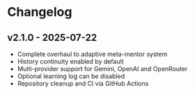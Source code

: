 # Changelog

## v2.1.0 - 2025-07-22
- Complete overhaul to adaptive meta-mentor system
- History continuity enabled by default
- Multi-provider support for Gemini, OpenAI and OpenRouter
- Optional learning log can be disabled
- Repository cleanup and CI via GitHub Actions
